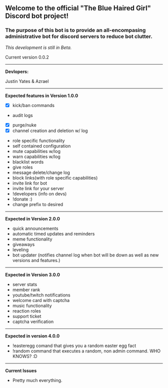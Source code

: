 ## Welcome to the official "The Blue Haired Girl" Discord bot project!

### The purpose of this bot is to provide an all-encompasing administrative bot for discord servers to reduce bot clutter.

*This development is still in Beta.*

Current version 0.0.2

---------------------------------------------------------------------------------------------------------------------------

**Devlopers:**

Justin Yates & Azrael

---------------------------------------------------------------------------------------------------------------------------


**Expected features in Version 1.0.0**

- [x] kick/ban commands
- audit logs
- [x] purge/nuke
- [x] channel creation and deletion w/ log
- role specific functionality
- self contained configuration
- mute capabilities w/log
- warn capabilities w/log
- blacklist words
- give roles 
- message delete/change log
- block links(with role specific capabilities)
- invite link for bot
- invite link for your server
- !developers (info on devs)
- !donate :)
- change prefix to desired

---------------------------------------------------------------------------------------------------------------------------

**Expected in Version 2.0.0**

- quick announcements
- automatic timed updates and reminders
- meme functionality
- giveaways
- leveling
- bot updater (notifies channel log when bot will be down as well as new versions and features.)

---------------------------------------------------------------------------------------------------------------------------

**Expected in Version 3.0.0**

- server stats
- member rank
- youtube/twitch notifications
- welcome card with captcha
- music functionality
- reaction roles
- support ticket
- captcha verification

---------------------------------------------------------------------------------------------------------------------------

**Expected in version 4.0.0**
- !easteregg comand that gives you a random easter egg fact
- !random command that executes a random, non admin command.
WHO KNOWS? :D

---------------------------------------------------------------------------------------------------------------------------

**Current Issues**

- Pretty much everything.

